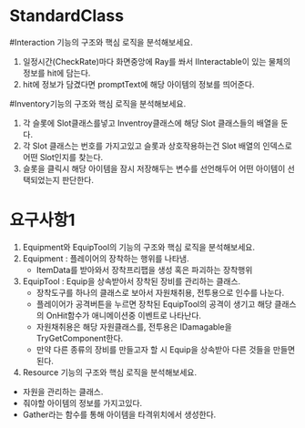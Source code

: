 # StandardClass

#Interaction 기능의 구조와 핵심 로직을 분석해보세요.
1. 일정시간(CheckRate)마다 화면중앙에 Ray를 쏴서 IInteractable이 있는 물체의 정보를 hit에 담는다.
2. hit에 정보가 담겼다면 promptText에 해당 아이템의 정보를 띄어준다.

#Inventory기능의 구조와 핵심 로직을 분석해보세요.
1. 각 슬롯에 Slot클래스를넣고 Inventroy클래스에 해당 Slot 클래스들의 배열을 둔다.
2. 각 Slot 클래스는 번호를 가지고있고 슬롯과 상호작용하는건 Slot 배열의 인덱스로 어떤 Slot인지를 찾는다.
3. 슬롯을 클릭시 해당 아이템을 잠시 저장해두는 변수를 선언해두어 어떤 아이템이 선택되었는지 판단한다.

# 요구사항1
1. Equipment와 EquipTool의 기능의 구조와 핵심 로직을 분석해보세요.
  1. Equipment : 플레이어의 장착하는 행위를 나타냄.
     - ItemData를 받아와서 장착프리팹을 생성 혹은 파괴하는 장착행위
  2. EquipTool : Equip을 상속받아서 장착된 장비를 관리하는 클래스.
     - 장착도구를 하나의 클래스로 보아서 자원채취용, 전투용으로 인수를 나눈다.
     - 플레이어가 공격버튼을 누르면 장착된 EquipTool의 공격이 생기고 해당 클래스의 OnHit함수가 애니메이션중 이벤트로 나타난다.
     - 자원채취용은 해당 자원클래스를, 전투용은 IDamagable을 TryGetComponent한다.
     - 만약 다른 종류의 장비를 만들고자 할 시 Equip을 상속받아 다른 것들을 만들면 된다.
2. Resource 기능의 구조와 핵심 로직을 분석해보세요.
  - 자원을 관리하는 클래스.
  - 줘야할 아이템의 정보를 가지고있다.
  - Gather라는 함수를 통해 아이템을 타격위치에서 생성한다.

